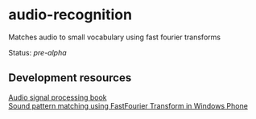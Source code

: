 # audio-recognition
Matches audio to small vocabulary using fast fourier transforms

Status: *pre-alpha*

Development resources
------------------------
[Audio signal processing book](http://mirlab.org/jang/books/audiosignalprocessing/speechFeatureMfcc.asp?title=12-2%20MFCC)<br/>
[Sound pattern matching using FastFourier Transform in Windows Phone](http://developer.nokia.com/community/wiki/Sound_pattern_matching_using_Fast_Fourier_Transform_in_Windows_Phone)

